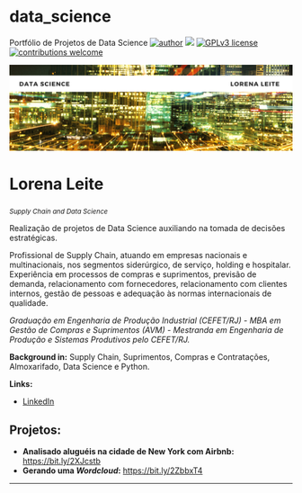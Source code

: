 # data_science
Portfólio de Projetos de Data Science
[![author](https://img.shields.io/badge/author-carlosfab-red.svg)](https://www.linkedin.com/in/carlosfab) [![](https://img.shields.io/badge/python-3.7+-blue.svg)](https://www.python.org/downloads/release/python-365/) [![GPLv3 license](https://img.shields.io/badge/License-GPLv3-blue.svg)](http://perso.crans.org/besson/LICENSE.html) [![contributions welcome](https://img.shields.io/badge/contributions-welcome-brightgreen.svg?style=flat)](https://github.com/carlosfab/data_science/issues)

<p align="center">
  <img src="banner.png" >
</p>

# Lorena Leite
<sub>*Supply Chain and Data Science*</sub>

Realização de projetos de Data Science auxiliando na tomada de decisões estratégicas.

Profissional de Supply Chain, atuando em empresas nacionais e multinacionais, nos segmentos siderúrgico, de serviço, holding e hospitalar.  Experiência em processos de compras e suprimentos, previsão de demanda, relacionamento com fornecedores, relacionamento com clientes internos, gestão de pessoas e adequação às normas internacionais de qualidade.

*Graduação em Engenharia de Produção Industrial (CEFET/RJ) - MBA em Gestão de Compras e Suprimentos (AVM) - Mestranda em Engenharia de Produção e Sistemas Produtivos pelo CEFET/RJ.*

**Background in:** Supply Chain, Suprimentos, Compras e Contratações, Almoxarifado, Data Science e Python.

**Links:**

* [LinkedIn](https://www.linkedin.com/in/lorenaleite/)



## Projetos:

* **Analisado aluguéis na cidade de New York com Airbnb:** https://bit.ly/2XJcstb
* **Gerando uma *Wordcloud*:** https://bit.ly/2ZbbxT4


---

